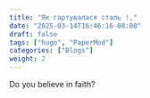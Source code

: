 ```yaml
---
title: "Як гартувалася сталь !,"
date: "2025-03-14T16:46:16-08:00"
draft: false
tags: ["hugo", "PaperMod"]
categories: ["Blogs"]
weight: 2
---
```


Do you believe in faith?